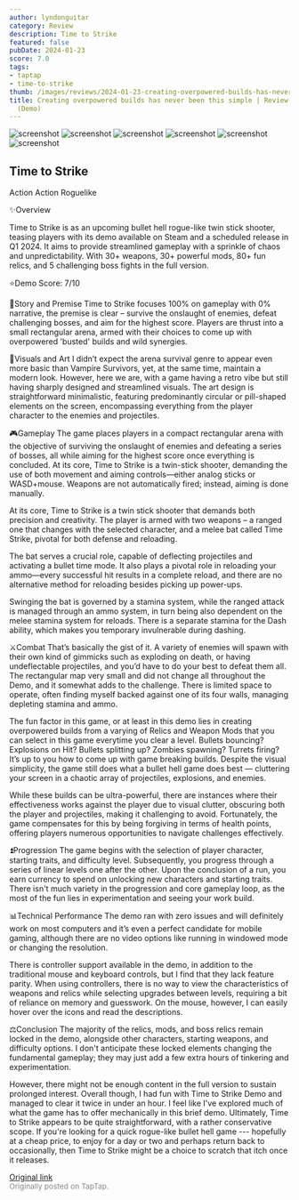 ```yaml
---
author: lyndonguitar
category: Review
description: Time to Strike
featured: false
pubDate: 2024-01-23
score: 7.0
tags:
- taptap
- time-to-strike
thumb: /images/reviews/2024-01-23-creating-overpowered-builds-has-never-been-this-simple--review---time-to-strike-demo-0.avif
title: Creating overpowered builds has never been this simple | Review - Time to Strike
  (Demo)
---
```


<div class="gallery">
  <img src="/images/reviews/2024-01-23-creating-overpowered-builds-has-never-been-this-simple--review---time-to-strike-demo-0.avif" alt="screenshot" />
  <img src="/images/reviews/2024-01-23-creating-overpowered-builds-has-never-been-this-simple--review---time-to-strike-demo-1.avif" alt="screenshot" />
  <img src="/images/reviews/2024-01-23-creating-overpowered-builds-has-never-been-this-simple--review---time-to-strike-demo-2.avif" alt="screenshot" />
  <img src="/images/reviews/2024-01-23-creating-overpowered-builds-has-never-been-this-simple--review---time-to-strike-demo-3.avif" alt="screenshot" />
  <img src="/images/reviews/2024-01-23-creating-overpowered-builds-has-never-been-this-simple--review---time-to-strike-demo-4.avif" alt="screenshot" />
  <img src="/images/reviews/2024-01-23-creating-overpowered-builds-has-never-been-this-simple--review---time-to-strike-demo-5.avif" alt="screenshot" />
</div>

Time to Strike
--
Action
Action Roguelike

✨Overview

Time to Strike is as an upcoming bullet hell rogue-like twin stick shooter, teasing players with its demo available on Steam and a scheduled release in Q1 2024. It aims to provide streamlined gameplay with a sprinkle of chaos and unpredictability. With 30+ weapons, 30+ powerful mods, 80+ fun relics, and 5 challenging boss fights in the full version.

⭐️Demo Score: 7/10

📖Story and Premise
Time to Strike focuses 100% on gameplay with 0% narrative, the premise is clear – survive the onslaught of enemies, defeat challenging bosses, and aim for the highest score. Players are thrust into a small rectangular arena, armed with their choices to come up with overpowered 'busted' builds and wild synergies.

🎨Visuals and Art
I didn’t expect the arena survival genre to appear even more basic than Vampire Survivors, yet, at the same time, maintain a modern look. However, here we are, with a game having a retro vibe but still having sharply designed and streamlined visuals. The art design is straightforward minimalistic, featuring predominantly circular or pill-shaped elements on the screen, encompassing everything from the player character to the enemies and projectiles.

🎮Gameplay
The game places players in a compact rectangular arena with the objective of surviving the onslaught of enemies and defeating a series of bosses, all while aiming for the highest score once everything is concluded. At its core, Time to Strike is a twin-stick shooter, demanding the use of both movement and aiming controls—either analog sticks or WASD+mouse. Weapons are not automatically fired; instead, aiming is done manually.

At its core, Time to Strike is a twin stick shooter that demands both precision and creativity. The player is armed with two weapons – a ranged one that changes with the selected character, and a melee bat called Time Strike, pivotal for both defense and reloading.

The bat serves a crucial role, capable of deflecting projectiles and activating a bullet time mode. It also plays a pivotal role in reloading your ammo—every successful hit results in a complete reload, and there are no alternative method for reloading besides picking up power-ups.

Swinging the bat is governed by a stamina system, while the ranged attack is managed through an ammo system, in turn being also dependent on the melee stamina system for reloads. There is a separate stamina for the Dash ability, which makes you temporary invulnerable during dashing.

⚔️Combat
That’s basically the gist of it. A variety of enemies will spawn with their own kind of gimmicks such as exploding on death, or having undeflectable projectiles, and you’d have to do your best to defeat them all. The rectangular map very small and did not change all throughout the Demo, and it somewhat adds to the challenge.  There is limited space to operate, often finding myself backed against one of its four walls, managing depleting stamina and ammo.

The fun factor in this game, or at least in this demo lies in creating overpowered builds from a varying of Relics and Weapon Mods that you can select in this game everytime you clear a level. Bullets bouncing? Explosions on Hit? Bullets splitting up? Zombies spawning? Turrets firing? It’s up to you how to come up with game breaking builds. Despite the visual simplicity, the game still does what a bullet hell game does best — cluttering your screen in a chaotic array of projectiles, explosions, and enemies.

While these builds can be ultra-powerful, there are instances where their effectiveness works against the player due to visual clutter, obscuring both the player and projectiles, making it challenging to avoid. Fortunately, the game compensates for this by being forgiving in terms of health points, offering players numerous opportunities to navigate challenges effectively.

⏫Progression
The game begins with the selection of player character, starting traits, and difficulty level. Subsequently, you progress through a series of linear levels one after the other. Upon the conclusion of a run, you earn currency to spend on unlocking new characters and starting traits. There isn't much variety in the progression and core gameplay loop, as the most of the fun lies in experimentation and seeing your work build.

📊Technical Performance
The demo ran with zero issues and will definitely work on most computers and it’s even a perfect candidate for mobile gaming, although there are no video options like running in windowed mode or changing the resolution.

There is controller support available in the demo, in addition to the traditional mouse and keyboard controls, but I find that they lack feature parity. When using controllers, there is no way to view the characteristics of weapons and relics while selecting upgrades between levels, requiring a bit of reliance on memory and guesswork. On the mouse, however, I can easily hover over the icons and read the descriptions.

⚖️Conclusion
The majority of the relics, mods, and boss relics remain locked in the demo, alongside other characters, starting weapons, and difficulty options. I don't anticipate these locked elements changing the fundamental gameplay; they may just add a few extra hours of tinkering and experimentation.

However, there might not be enough content in the full version to sustain prolonged interest. Overall though, I had fun with Time to Strike Demo and managed to clear it twice in under an hour. I feel like I've explored much of what the game has to offer mechanically in this brief demo. Ultimately, Time to Strike appears to be quite straightforward, with a rather conservative scope. If you're looking for a quick rogue-like bullet hell game --- hopefully at a cheap price, to enjoy for a day or two and perhaps return back to occasionally, then Time to Strike might be a choice to scratch that itch once it releases.

[Original link](https://www.taptap.io/post/6857769)<br><span style="font-size: 0.95em; color: #888;">Originally posted on TapTap.</span>